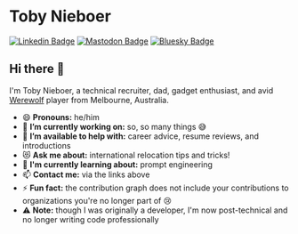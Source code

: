 # Toby Nieboer  
[![Linkedin Badge](https://img.shields.io/badge/-tobynieboer-0A66C2?style=for-the-badge&logo=Linkedin&logoColor=white&link=https://www.linkedin.com/in/tobynieboer//)](https://www.linkedin.com/in/tobynieboer/) [![Mastodon Badge](https://img.shields.io/badge/-@tcn33@mastodon.social-6364FF?style=for-the-badge&logo=mastodon&logoColor=white&link=https://mastodon.social/@tcn33)](https://mastodon.social/@tcn33) [![Bluesky Badge](https://img.shields.io/badge/-@tcn33@bsky.social-0285FF?style=for-the-badge&logo=bluesky&logoColor=white&link=https://bsky.app/profile/tcn33.bsky.social)](https://bsky.app/profile/tcn33.bsky.social) 

## Hi there 👋

I'm Toby Nieboer, a technical recruiter, dad, gadget enthusiast, and avid [Werewolf](https://www.eblong.com/zarf/werewolf.html) player from Melbourne, Australia. 
- 😄 **Pronouns:** he/him
- 🔭 **I’m currently working on:** so, so many things 😅
- 👯 **I’m available to help with:** career advice, resume reviews, and introductions
- 😻 **Ask me about:** international relocation tips and tricks! 
- 🌱 **I'm currently learning about:** prompt engineering
- 📫 **Contact me:** via the links above
- ⚡ **Fun fact:** the contribution graph does not include your contributions to organizations you're no longer part of 😢
- ⚠️ **Note:** though I was originally a developer, I'm now post-technical and no longer writing code professionally
